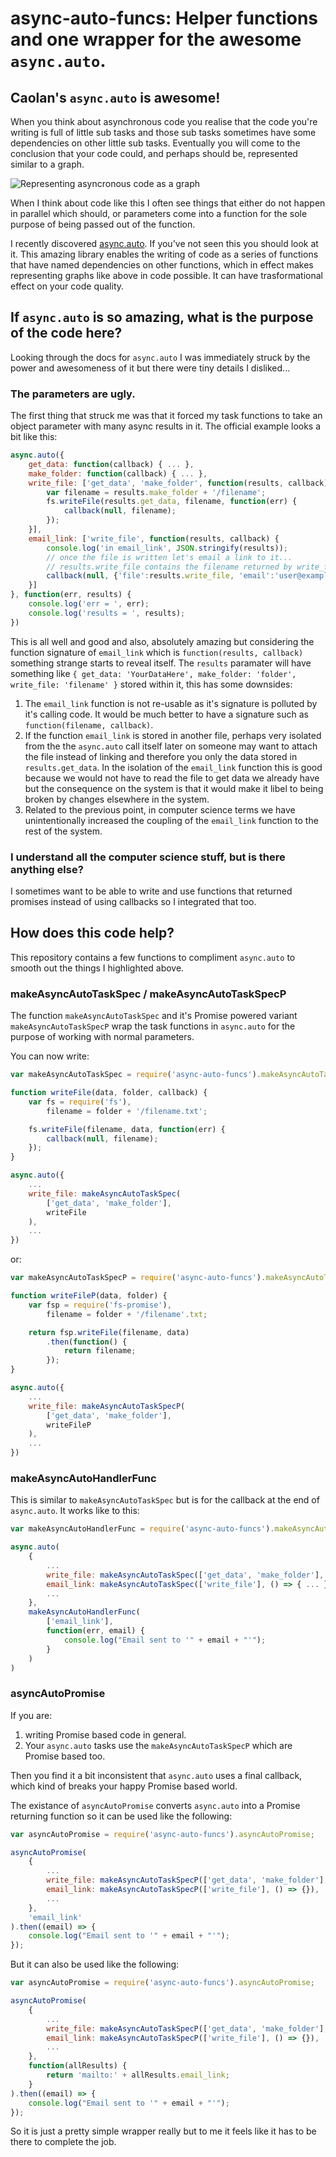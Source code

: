 # async-auto-funcs: Helper functions and one wrapper for the awesome `async.auto`.

## Caolan's `async.auto` is awesome!

When you think about asynchronous code you realise that the code you're writing is full of little sub tasks and those sub tasks sometimes have some dependencies on other little sub tasks. Eventually you will come to the conclusion that your code could, and perhaps should be, represented similar to a graph.

![Representing asyncronous code as a graph](./img/async_as_graph.png)

When I think about code like this I often see things that either do not happen in parallel which should, or parameters come into a function for the sole purpose of being passed out of the function.

I recently discovered [async.auto](http://caolan.github.io/async/docs.html#.auto). If you've not seen this you should look at it. This amazing library enables the writing of code as a series of functions that have named dependencies on other functions, which in effect makes representing graphs like above in code possible. It can have trasformational effect on your code quality.

## If `async.auto` is so amazing, what is the purpose of the code here?

Looking through the docs for `async.auto` I was immediately struck by the power and awesomeness of it but there were tiny details I disliked...

### The parameters are ugly.

The first thing that struck me was that it forced my task functions to take an object parameter with many async results in it. The official example looks a bit like this:

```javascript
async.auto({
    get_data: function(callback) { ... },
    make_folder: function(callback) { ... },
    write_file: ['get_data', 'make_folder', function(results, callback) {
        var filename = results.make_folder + '/filename';
        fs.writeFile(results.get_data, filename, function(err) {
            callback(null, filename);
        });
    }],
    email_link: ['write_file', function(results, callback) {
        console.log('in email_link', JSON.stringify(results));
        // once the file is written let's email a link to it...
        // results.write_file contains the filename returned by write_file.
        callback(null, {'file':results.write_file, 'email':'user@example.com'});
    }]
}, function(err, results) {
    console.log('err = ', err);
    console.log('results = ', results);
})
```

This is all well and good and also, absolutely amazing but considering the function signature of `email_link` which is `function(results, callback)` something strange starts to reveal itself. The `results` paramater will have something like `{ get_data: 'YourDataHere', make_folder: 'folder', write_file: 'filename' }` stored within it, this has some downsides:

 1. The `email_link` function is not re-usable as it's signature is polluted by it's calling code. It would be much better to have a signature such as `function(filename, callback)`. 
 2. If the function `email_link` is stored in another file, perhaps very isolated from the the `async.auto` call itself later on someone may want to attach the file instead of linking and therefore you only the data stored in `results.get_data`. In the isolation of the `email_link` function this is good because we would not have to read the file to get data we already have but the consequence on the system is that it would make it libel to being broken by changes elsewhere in the system.
 3. Related to the previous point, in computer science terms we have unintentionally increased the coupling of the `email_link` function to the rest of the system.

### I understand all the computer science stuff, but is there anything else?

I sometimes want to be able to write and use functions that returned promises instead of using callbacks so I integrated that too.

## How does this code help?

This repository contains a few functions to compliment `async.auto` to smooth out the things I highlighted above.

### makeAsyncAutoTaskSpec / makeAsyncAutoTaskSpecP

The function `makeAsyncAutoTaskSpec` and it's Promise powered variant `makeAsyncAutoTaskSpecP` wrap the task functions in `async.auto` for the purpose of working with normal parameters.

You can now write:

```javascript
var makeAsyncAutoTaskSpec = require('async-auto-funcs').makeAsyncAutoTaskSpec;

function writeFile(data, folder, callback) {
    var fs = require('fs'),
        filename = folder + '/filename.txt';

    fs.writeFile(filename, data, function(err) {
        callback(null, filename);
    });
}

async.auto({
    ...
    write_file: makeAsyncAutoTaskSpec(
        ['get_data', 'make_folder'],
        writeFile
    ),
    ...
})
```

or:

```javascript
var makeAsyncAutoTaskSpecP = require('async-auto-funcs').makeAsyncAutoTaskSpecP;

function writeFileP(data, folder) {
    var fsp = require('fs-promise'),
        filename = folder + '/filename'.txt;

    return fsp.writeFile(filename, data)
        .then(function() {
            return filename;
        });
}

async.auto({
    ...
    write_file: makeAsyncAutoTaskSpecP(
        ['get_data', 'make_folder'],
        writeFileP
    ),
    ...
})
```

### makeAsyncAutoHandlerFunc

This is similar to `makeAsyncAutoTaskSpec` but is for the callback at the end of `async.auto`. It works like to this:

```javascript
var makeAsyncAutoHandlerFunc = require('async-auto-funcs').makeAsyncAutoHandlerFunc;

async.auto(
    {
        ...
        write_file: makeAsyncAutoTaskSpec(['get_data', 'make_folder'], () => { ... }),
        email_link: makeAsyncAutoTaskSpec(['write_file'], () => { ... }),
        ...
    },
    makeAsyncAutoHandlerFunc(
        ['email_link'],
        function(err, email) {
            console.log("Email sent to '" + email + "'");
        }
    )
)
```

### asyncAutoPromise

If you are:

 1. writing Promise based code in general.
 2. Your `async.auto` tasks use the `makeAsyncAutoTaskSpecP` which are Promise based too.
 
Then you find it a bit inconsistent that `async.auto` uses a final callback, which kind of breaks your happy Promise based world.

The existance of `asyncAutoPromise` converts `async.auto` into a Promise returning function so it can be used like the following:

```javascript
var asyncAutoPromise = require('async-auto-funcs').asyncAutoPromise;

asyncAutoPromise(
    {
        ...
        write_file: makeAsyncAutoTaskSpecP(['get_data', 'make_folder'], () => {}),
        email_link: makeAsyncAutoTaskSpecP(['write_file'], () => {}),
        ...
    },
    'email_link'
).then((email) => {
    console.log("Email sent to '" + email + "'");
});
```

But it can also be used like the following:

```javascript
var asyncAutoPromise = require('async-auto-funcs').asyncAutoPromise;

asyncAutoPromise(
    {
        ...
        write_file: makeAsyncAutoTaskSpecP(['get_data', 'make_folder'], () => {}),
        email_link: makeAsyncAutoTaskSpecP(['write_file'], () => {}),
        ...
    },
    function(allResults) {
        return 'mailto:' + allResults.email_link;
    }
).then((email) => {
    console.log("Email sent to '" + email + "'");
});
```


So it is just a pretty simple wrapper really but to me it feels like it has to be there to complete the job.
